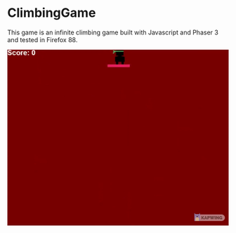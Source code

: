 # ClimbingGame
This game is an infinite climbing game built with Javascript and Phaser 3 and tested in Firefox 88. 






![alt text](https://github.com/JustinPLee/ClimbingGame/blob/main/example-gameplay.gif?raw=true)
